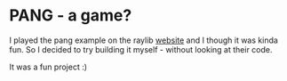 # PANG - a game?

I played the pang example on the raylib [website](https://www.raylib.com/games.html) and I though it was kinda fun.
So I decided to try building it myself - without looking at their code.

It was a fun project :)
